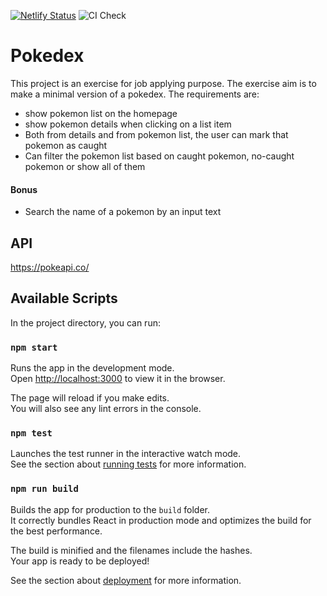 [![Netlify Status](https://api.netlify.com/api/v1/badges/de2e7172-1843-4a07-8237-497b4c5be564/deploy-status)](https://app.netlify.com/sites/pokedex-translated/deploys)
![CI Check](https://github.com/marilari88/actions/workflows/test-runner/badge.svg)

# Pokedex

This project is an exercise for job applying purpose. The exercise aim is to make a minimal version of a pokedex. The requirements are:

- show pokemon list on the homepage
- show pokemon details when clicking on a list item
- Both from details and from pokemon list, the user can mark that pokemon as caught
- Can filter the pokemon list based on caught pokemon, no-caught pokemon or show all of them

#### Bonus

- Search the name of a pokemon by an input text

## API

https://pokeapi.co/

## Available Scripts

In the project directory, you can run:

### `npm start`

Runs the app in the development mode.\
Open [http://localhost:3000](http://localhost:3000) to view it in the browser.

The page will reload if you make edits.\
You will also see any lint errors in the console.

### `npm test`

Launches the test runner in the interactive watch mode.\
See the section about [running tests](https://facebook.github.io/create-react-app/docs/running-tests) for more information.

### `npm run build`

Builds the app for production to the `build` folder.\
It correctly bundles React in production mode and optimizes the build for the best performance.

The build is minified and the filenames include the hashes.\
Your app is ready to be deployed!

See the section about [deployment](https://facebook.github.io/create-react-app/docs/deployment) for more information.
